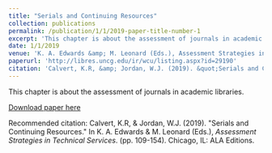 ```yaml
---
title: "Serials and Continuing Resources"
collection: publications
permalink: /publication/1/1/2019-paper-title-number-1
excerpt: 'This chapter is about the assessment of journals in academic libraries.'
date: 1/1/2019
venue: 'K. A. Edwards &amp; M. Leonard (Eds.), Assessment Strategies in Technical Services (pp.109-154)'
paperurl: 'http://libres.uncg.edu/ir/wcu/listing.aspx?id=29190'
citation: 'Calvert, K.R, &amp; Jordan, W.J. (2019). &quot;Serials and Continuing Resources.&quot; In K. A. Edwards &amp; M. Leonard (Eds.), <i>Assessment Strategies in Technical Services</i>. (pp. 109-154). Chicago, IL: ALA Editions.'
---
```

This chapter is about the assessment of journals in academic libraries.

[Download paper here](http://libres.uncg.edu/ir/wcu/listing.aspx?id=29190)

Recommended citation: Calvert, K.R, & Jordan, W.J. (2019). "Serials and Continuing Resources." In K. A. Edwards & M. Leonard (Eds.), <i>Assessment Strategies in Technical Services</i>. (pp. 109-154). Chicago, IL: ALA Editions.
